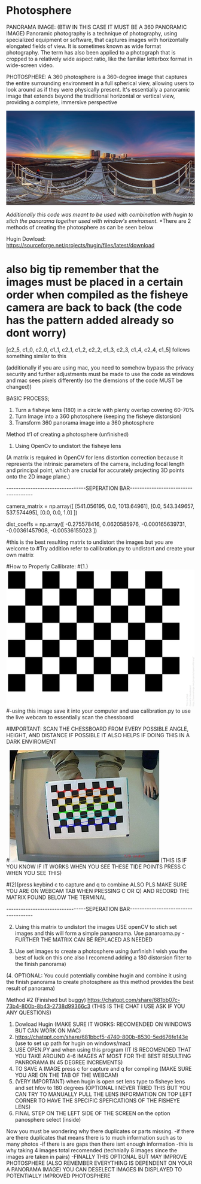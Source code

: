# Photosphere
PANORAMA IMAGE: (BTW IN THIS CASE IT MUST BE A 360 PANORAMIC IMAGE)
Panoramic photography is a technique of photography, using specialized equipment or software, that captures images with horizontally elongated fields of view. It is sometimes known as wide format photography. The term has also been applied to a photograph that is cropped to a relatively wide aspect ratio, like the familiar letterbox format in wide-screen video.

PHOTOSPHERE:
A 360 photosphere is a 360-degree image that captures the entire surrounding environment in a full spherical view, allowing users to look around as if they were physically present. It's essentially a panoramic image that extends beyond the traditional horizontal or vertical view, providing a complete, immersive perspective


![alt text](image.png)

*Additionally this code was meant to be used with combination with hugin to stich the panorama together used with window's enviroment.*
*There are 2 methods of creating the photosphere as can be seen below


Hugin Dowload: https://sourceforge.net/projects/hugin/files/latest/download
# also big tip remember that the images must be placed in a certain order when compiled as the fisheye camera are back to back (the code has the pattern added already so dont worry)
[c2_5, c1_0, c2_0, c1_1, c2_1, c1_2, c2_2, c1_3, c2_3, c1_4, c2_4, c1_5]
follows something similar to this 

(additionally if you are using mac, you need to somehow bypass the privacy security and further adjustments must be made to use the code as windows and mac sees pixels differently (so the diemsions of the code MUST be changed))

BASIC PROCESS;
1. Turn a fisheye lens (180) in a circle with plenty overlap covering 60-70%
2. Turn Image into a 360 photosphere (keeping the fisheye distorsion)
3. Transform 360 panorama image into a 360 photosphere


Method #1 of creating a photosphere (unfinished)
1. Using OpenCv to undistort the fisheye lens

 (A matrix is required in OpenCV for lens distortion correction because it represents the intrinsic parameters of the camera, including focal length and principal point, which are crucial for accurately projecting 3D points onto the 2D image plane.)

 ---------------------------------SEPERATION BAR-------------------------------------


camera_matrix = np.array([
    [541.056195, 0.0, 1013.64961],
    [0.0, 543.349657, 537.574495],
    [0.0, 0.0, 1.0]
])

dist_coeffs = np.array([
    -0.275578416, 0.0620585976, -0.000165639731, -0.00361457908, -0.00536155023
])

#this is the best resulting matrix to undistort the images but you are welcome to #Try addition refer to callibration.py to undistort and create your own matrix

#How to Properly Callibrate:
#(1.) ![alt text](image-1.png)
#-using this image save it into your computer and use calibration.py to use the live webcam to essentially scan the chessboard 

#IMPORTANT: SCAN THE CHESSBOARD FROM EVERY POSSIBLE ANGLE, HEIGHT, AND DISTANCE IF POSSIBLE IT ALSO HELPS IF DOING THIS IN A DARK ENVIROMENT

#![alt text](image-2.png) (THIS IS IF YOU KNOW IF IT WORKS WHEN YOU SEE THESE TIDE POINTS PRESS C WHEN YOU SEE THIS)


#(2)(press keybind c to capture and q to combine ALSO PLS MAKE SURE YOU ARE ON WEBCAM TAB WHEN PRESSING C OR Q) AND RECORD THE MATRIX FOUND BELOW THE TERMINAL


---------------------------------SEPERATION BAR-------------------------------------

2. Using this matrix to undistort the images USE openCV to stich set images and this will form a simple pananorama. Use panaroama.py
    -FURTHER THE MATRIX CAN BE REPLACED AS NEEDED

3. Use set images to create a photosphere using (unfinish I wish you the best of luck on this one also I recomend adding a 180 distorsion filter to the finish panorama)

(4. OPTIONAL: You could potentially combine hugin and combine it using the finish panorama to create photosphere as this method provides the best result of panorama)

Method #2 (Finished but buggy)
https://chatgpt.com/share/681bb07c-73b4-800b-8b43-2738d99366c3 (THIS IS THE CHAT I USE ASK IF YOU ANY QUESTIONS)

1. Dowload Hugin (MAKE SURE IT WORKS: RECOMENDED ON WINDOWS BUT CAN WORK ON MAC)
2. https://chatgpt.com/share/681bbcf5-4740-800b-8530-5ed676fe143e (use to set up path for hugin on windows/mac)
3. USE OPEN.PY and when using this program (IT IS RECOMENDED THAT YOU TAKE AROUND 4-6 IMAGES AT MOST FOR THE BEST RESULTING PANRORAMA IN 45 DEGREE INCREMENTS)
4. TO SAVE A IMAGE press c for capture and q for compiling (MAKE SURE YOU ARE ON THE TAB OF THE WEBCAM)
5. (VERY IMPORTANT) when hugin is open set lens type to fisheye lens and set hfov to 180 degrees
(OPTIONAL I NEVER TRIED THIS BUT YOU CAN TRY TO MANUALLY PULL THE LENS INFORMATION ON TOP LEFT CORNER TO HAVE THE SPECIFIC SPEFICATIONS OF THE FISHEYE LENS)
6. FINAL STEP ON THE LEFT SIDE OF THE SCREEN on the option panosphere select (inside)

Now you must be wondering why there duplicates or parts missing.
-if there are there duplicates that means there is to much information such as to many photos
-if there is are gaps then there isnt enough information
-this is why taking 4 images total recomended (technially 8 images since the images are taken in pairs)
-FINALLY THIS OPTIONAL BUT MAY IMPROVE PHOTOSPHERE (ALSO REMEMBER EVERYTHING IS DEPENDENT ON YOUR A PANORAMA IMAGE) YOU CAN DESELECT IMAGES IN DISPLAYED TO POTENTIALLY IMPROVED PHOTOSPHERE
